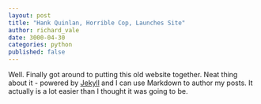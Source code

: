 ```yaml
---
layout: post
title: "Hank Quinlan, Horrible Cop, Launches Site"
author: richard_vale
date: 3000-04-30
categories: python
published: false
---
```


Well. Finally got around to putting this old website together. Neat thing about it - powered by [Jekyll](http://jekyllrb.com) 
and I can use Markdown to author my posts. It actually is a lot easier than I thought it was going to be.
